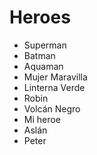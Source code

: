 # Heroes

* Superman
* Batman
* Aquaman
* Mujer Maravilla
* Linterna Verde
* Robin
* Volcán Negro
* Mi heroe
* Aslán
* Peter

